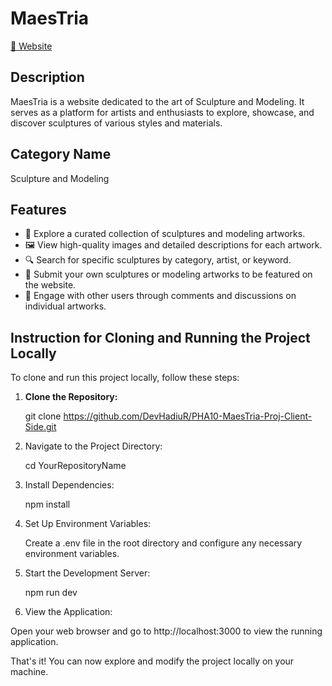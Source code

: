 # MaesTria

[🔗 Website](https://assignment-10-sculpture-proj.web.app/)

## Description

MaesTria is a website dedicated to the art of Sculpture and Modeling. It serves as a platform for artists and enthusiasts to explore, showcase, and discover sculptures of various styles and materials.


## Category Name

Sculpture and Modeling


## Features

- 🎨 Explore a curated collection of sculptures and modeling artworks.
- 🖼️ View high-quality images and detailed descriptions for each artwork.
- 🔍 Search for specific sculptures by category, artist, or keyword.
- 📝 Submit your own sculptures or modeling artworks to be featured on the website.
- 💬 Engage with other users through comments and discussions on individual artworks.

## Instruction for Cloning and Running the Project Locally

To clone and run this project locally, follow these steps:

1. **Clone the Repository:**
   
   git clone https://github.com/DevHadiuR/PHA10-MaesTria-Proj-Client-Side.git

3. Navigate to the Project Directory:

   cd YourRepositoryName

5. Install Dependencies:

   npm install

7. Set Up Environment Variables:

   Create a .env file in the root directory and configure any necessary environment variables.

9. Start the Development Server:

   npm run dev

11. View the Application:

Open your web browser and go to http://localhost:3000 to view the running application.


That's it! You can now explore and modify the project locally on your machine.

